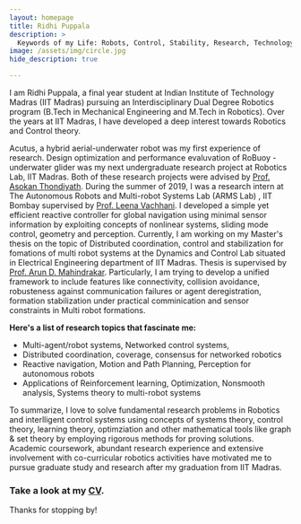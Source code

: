```yaml
---
layout: homepage
title: Ridhi Puppala
description: >
  Keywords of my Life: Robots, Control, Stability, Research, Technology, Family, Movies, Music 
image: /assets/img/circle.jpg
hide_description: true

---
```


I am Ridhi Puppala, a final year student at Indian Institute of Technology Madras (IIT Madras) pursuing an Interdisciplinary Dual Degree Robotics program (B.Tech in Mechanical Engineering and M.Tech in Robotics). Over the years at IIT Madras, I have developed a deep interest towards Robotics and Control theory. 

Acutus, a hybrid aerial-underwater robot was my first experience of research. Design optimization and performance evaluvation of RoBuoy - underwater glider was my next undergraduate research project at Robotics Lab, IIT Madras. Both of these research projects were advised by [Prof. Asokan Thondiyath](https://ed.iitm.ac.in/~asokan/). During the summer of 2019, I was a research intern at The Autonomous Robots and Multi-robot Systems Lab (ARMS Lab) , IIT Bombay supervised by [Prof. Leena Vachhani](http://www.sc.iitb.ac.in/~leena/). I developed a simple yet efficient reactive controller for global navigation using minimal sensor information by exploiting concepts of nonlinear systems, sliding mode control, geometry and perception. Currently, I am working on my Master's thesis on the topic of Distributed coordination, control and stabilization for fomations of multi robot systems at the Dynamics and Control Lab situated in Electrical Engineering department of IIT Madras. Thesis is supervised by [Prof. Arun D. Mahindrakar](http://www.ee.iitm.ac.in/~arun_dm/). Particularly, I am trying to develop a unified framework to include features like connectivity, collision avoidance, robusteness against communication failures or agent deregistration, formation stabilization under practical comminication and sensor constraints  in Multi robot formations.

**Here's a list of research topics that fascinate me:**

* Multi-agent/robot systems, Networked control systems, 
* Distributed coordination, coverage, consensus for networked robotics
* Reactive navigation, Motion and Path Planning, Perception for autonomous robots 
* Applications of Reinforcement learning, Optimization, Nonsmooth analysis, Systems theory to multi-robot systems

To summarize, I love to solve fundamental research problems in Robotics and interlligent control systems using concepts of systems theory, control theory, learning theory, optimziation and other mathematical tools like graph & set theory by employing rigorous methods for proving solutions. Academic coursework, abundant research experience and extensive involvement with co-curricular robotics activities have motivated me to pursue graduate study and research after my graduation from IIT Madras. 



### Take a look at my [CV](/assets/RidhiPuppala_CV.pdf).



Thanks for stopping by!
